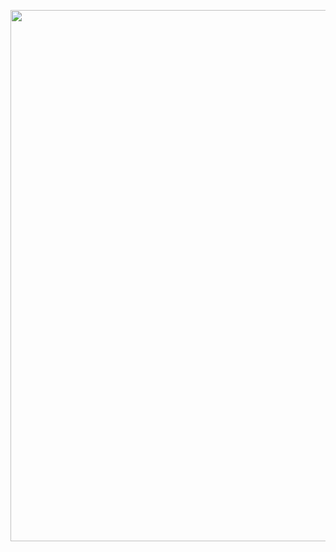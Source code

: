 <p align="center">
  <img src="https://github.com/ismailtasdelen/one-page-website/blob/main/assets/images/screenshot.png" width="850"/>
</p>
